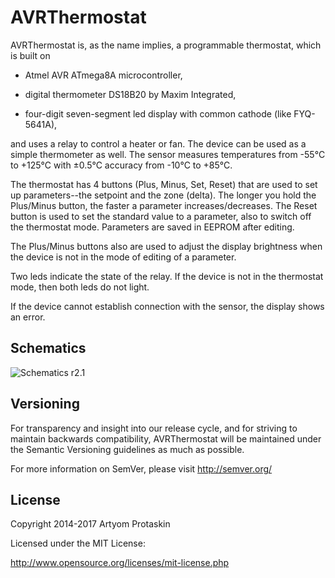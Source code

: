 # AVRThermostat

AVRThermostat is, as the name implies, a programmable thermostat, which is built
on

* Atmel AVR ATmega8A microcontroller,

* digital thermometer DS18B20 by Maxim Integrated,

* four-digit seven-segment led display with common cathode (like FYQ-5641A),

and uses a relay to control a heater or fan. The device can be used as a simple
thermometer as well. The sensor measures temperatures from -55°C to +125°C
with ±0.5°C accuracy from -10°C to +85°C.

The thermostat has 4 buttons (Plus, Minus, Set, Reset) that are used to set up
parameters--the setpoint and the zone (delta). The longer you hold the 
Plus/Minus button, the faster a parameter increases/decreases. The Reset button
is used to set the standard value to a parameter, also to switch off the
thermostat mode. Parameters are saved in EEPROM after editing.

The Plus/Minus buttons also are used to adjust the display brightness when
the device is not in the mode of editing of a parameter.

Two leds indicate the state of the relay. If the device is not in the thermostat
mode, then both leds do not light.

If the device cannot establish connection with the sensor, the display shows
an error.

## Schematics

![Schematics r2.1](http://artyom.protaskin.ru/storage/avrthermostat/pictures/avrthermostat-schematics-r21.png)

## Versioning

For transparency and insight into our release cycle, and for striving to
maintain backwards compatibility, AVRThermostat will be maintained under the
Semantic Versioning guidelines as much as possible.

For more information on SemVer, please visit http://semver.org/

## License

Copyright 2014-2017 Artyom Protaskin

Licensed under the MIT License:

http://www.opensource.org/licenses/mit-license.php
